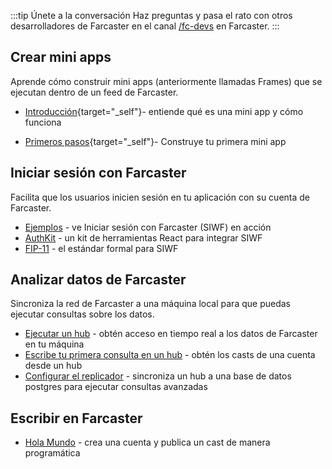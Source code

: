 :::tip Únete a la conversación
Haz preguntas y pasa el rato con otros desarrolladores de Farcaster en el canal [/fc-devs](https://warpcast.com/~/channel/fc-devs) en Farcaster.
:::

## Crear mini apps

Aprende cómo construir mini apps (anteriormente llamadas Frames) que se ejecutan dentro de un feed de Farcaster.

<!-- prettier-ignore -->
- [Introducción](https://miniapps.farcaster.xyz/){target="_self"}- entiende qué es una mini app y cómo funciona
<!-- prettier-ignore -->
- [Primeros pasos](https://miniapps.farcaster.xyz/docs/getting-started){target="_self"}- Construye tu primera mini app

## Iniciar sesión con Farcaster

Facilita que los usuarios inicien sesión en tu aplicación con su cuenta de Farcaster.

- [Ejemplos](/es/auth-kit/examples.md) - ve Iniciar sesión con Farcaster (SIWF) en acción
- [AuthKit](/es/auth-kit/installation.md) - un kit de herramientas React para integrar SIWF
- [FIP-11](https://github.com/farcasterxyz/protocol/discussions/110) - el estándar formal para SIWF

## Analizar datos de Farcaster

Sincroniza la red de Farcaster a una máquina local para que puedas ejecutar consultas sobre los datos.

- [Ejecutar un hub](/es/hubble/install.md) - obtén acceso en tiempo real a los datos de Farcaster en tu máquina
- [Escribe tu primera consulta en un hub](./guides/querying/fetch-casts.md) - obtén los casts de una cuenta desde un hub
- [Configurar el replicador](./guides/apps/replicate.md) - sincroniza un hub a una base de datos postgres para ejecutar consultas avanzadas

## Escribir en Farcaster

- [Hola Mundo](/es/developers/guides/basics/hello-world) - crea una cuenta y publica un cast de manera programática
